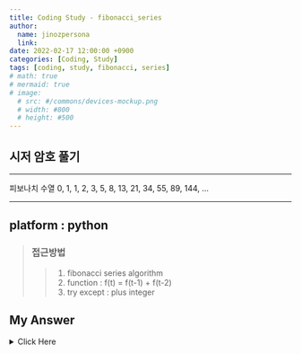 ```yaml
---
title: Coding Study - fibonacci_series
author:
  name: jinozpersona
  link: 
date: 2022-02-17 12:00:00 +0900
categories: [Coding, Study]
tags: [coding, study, fibonacci, series]
# math: true
# mermaid: true
# image:
  # src: #/commons/devices-mockup.png
  # width: #800
  # height: #500
---
```


시저 암호 풀기
-----------

***

피보나치 수열
0, 1, 1, 2, 3, 5, 8, 13, 21, 34, 55, 89, 144, ...

***


## platform : python
> ### 접근방법
>    > 1. fibonacci series algorithm
>    > 2. function : f(t) = f(t-1) + f(t-2)
>    > 3. try except : plus integer


## My Answer
<details><summary>Click Here</summary>


<pre>
<code>

def fib_series():
  fib_lists = [0, 1]

  while True:
    try:
      n = int(input("input target number:"))
      if n < 0:
        print("please input plus integer")
        continue

    except ValueError as v:
      print(v)

    else:
      if n == 0:
        print("wrong number")
      else:
        for n in range(n):
          fib_lists.append(fib_lists[n]+fib_lists[n+1])
        print("fib_series:{}".format(fib_lists))
        break

fib_series()



</code>
</pre>

</details>
